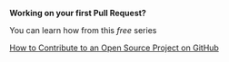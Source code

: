 **Working on your first Pull Request?**

You can learn how from this *free* series

[How to Contribute to an Open Source Project on GitHub](https://egghead.io/series/how-to-contribute-to-an-open-source-project-on-github)
